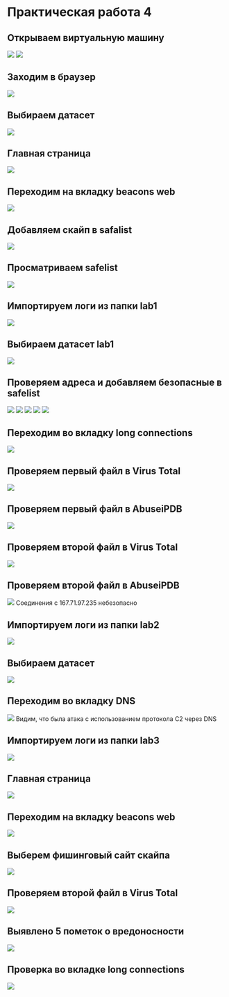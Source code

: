 # Практическая работа 4
## Открываем виртуальную машину
![](./1.jpg)
![](./2.jpg)
## Заходим в браузер
![](./3.jpg)
## Выбираем датасет
![](./4.jpg)
## Главная страница
![](./5.jpg)
## Переходим на вкладку beacons web
![](./6.jpg)
## Добавляем скайп в safalist
![](./7.jpg)
## Просматриваем safelist
![](./8.jpg)
## Импортируем логи из папки lab1
![](./9.jpg)
## Выбираем датасет lab1
![](./10.jpg)
## Проверяем адреса и добавляем безопасные в safelist
![](./11.jpg)
![](./12.jpg)
![](./13.jpg)
![](./14.jpg)
![](./15.jpg)
## Переходим во вкладку long connections
![](./16.jpg)
## Проверяем первый файл в Virus Total
![](./17.jpg)
## Проверяем первый файл в AbuseiPDB
![](./18.jpg)
## Проверяем второй файл в Virus Total
![](./19.jpg)
## Проверяем второй файл в AbuseiPDB
![](./20.jpg)
Соединения с 167.71.97.235 небезопасно
## Импортируем логи из папки lab2
![](./21.jpg)
## Выбираем датасет
![](./22.jpg)
## Переходим во вкладку DNS
![](./23.jpg)
Видим, что была атака с использованием протокола C2 через DNS
## Импортируем логи из папки lab3
![](./24.jpg)
## Главная страница
![](./25.jpg)
## Переходим на вкладку beacons web
![](./26.jpg)
## Выберем фишинговый сайт скайпа
![](./27.jpg)
## Проверяем второй файл в Virus Total
![](./28.jpg)
## Выявлено 5 пометок о вредоносности
![](./29.jpg)
## Проверка во вкладке long connections 
![](./30.jpg)
